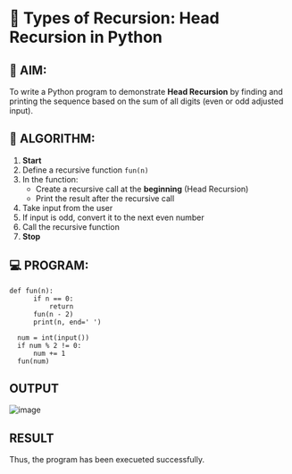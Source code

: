 # 🔁 Types of Recursion: Head Recursion in Python

## 🎯 AIM:
To write a Python program to demonstrate **Head Recursion** by finding and printing the sequence based on the sum of all digits (even or odd adjusted input).

## 🧠 ALGORITHM:

1. **Start**
2. Define a recursive function `fun(n)`
3. In the function:
   - Create a recursive call at the **beginning** (Head Recursion)
   - Print the result after the recursive call
4. Take input from the user
5. If input is odd, convert it to the next even number
6. Call the recursive function
7. **Stop**

## 💻 PROGRAM:
```
def fun(n):
      if n == 0:
          return
      fun(n - 2) 
      print(n, end=' ')  

  num = int(input())
  if num % 2 != 0:
      num += 1
  fun(num)
```

## OUTPUT
![image](https://github.com/user-attachments/assets/891de8f4-3e70-411d-afd2-7c51d2c58959)

## RESULT
Thus, the program has been execueted successfully.
